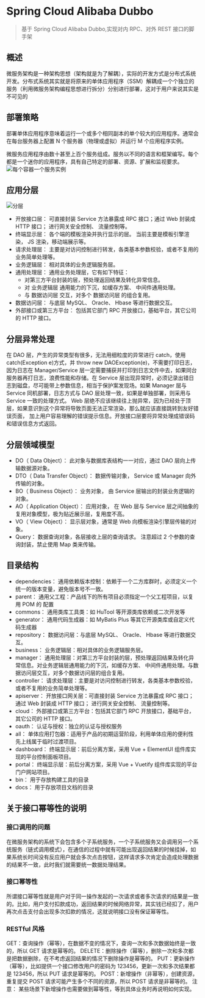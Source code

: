 # Spring Cloud Alibaba Dubbo

> 基于 Spring Cloud Alibaba Dubbo,实现对内 RPC、对外 REST 接口的脚手架

## 概述
微服务架构是一种架构思想（架构就是为了解耦），实际的开发方式是分布式系统开发。分布式系统其实就是将原来的单体应用程序（SSM）解耦成一个个独立的服务（利用微服务架构编程思想进行拆分）分别进行部署，这对于用户来说其实是不可见的

## 部署策略
部署单体应用程序意味着运行一个或多个相同副本的单个较大的应用程序。通常会在每台服务器上配置 N 个服务器（物理或虚拟）并运行 M 个应用程序实例。

微服务应用程序由数十甚至上百个服务组成。服务以不同的语言和框架编写。每个都是一个迷你的应用程序，具有自己特定的部署、资源、扩展和监视要求。
![每个容器一个服务实例](https://mrtallon.gitee.io/img/bushu.jpg)

## 应用分层
![分层](https://mrtallon.gitee.io/img/ceng.jpg)
- 开放接口层： 可直接封装 Service 方法暴露成 RPC 接口；通过 Web 封装成 HTTP 接口； 进行网关安全控制、 流量控制等。
- 终端显示层： 各个端的模板渲染并执行显示的层。 当前主要是模板引擎渲染， JS 渲染，移动端展示等。
- 请求处理层： 主要是对访问控制进行转发，各类基本参数校验，或者不复用的业务简单处理等。
- 业务逻辑层： 相对具体的业务逻辑服务层。
- 通用处理层： 通用业务处理层，它有如下特征：
    - 对第三方平台封装的层，预处理返回结果及转化异常信息。
    - 对 业务逻辑层 通用能力的下沉，如缓存方案、 中间件通用处理。
    - 与 数据访问层 交互，对多个 数据访问层 的组合复用。
- 数据访问层： 与底层 MySQL、 Oracle、 Hbase 等进行数据交互。
- 外部接口或第三方平台： 包括其它部门 RPC 开放接口，基础平台，其它公司的 HTTP 接口。

## 分层异常处理
在 DAO 层，产生的异常类型有很多，无法用细粒度的异常进行 catch，使用 catch(Exception e)方式，并 throw new DAOException(e)，不需要打印日志，因为日志在 Manager/Service 层一定需要捕获并打印到日志文件中去，如果同台服务器再打日志，浪费性能和存储。在 Service 层出现异常时，必须记录出错日志到磁盘，尽可能带上参数信息，相当于保护案发现场。如果 Manager 层与 Service 同机部署，日志方式与 DAO 层处理一致，如果是单独部署，则采用与 Service 一致的处理方式。 Web 层绝不应该继续往上抛异常，因为已经处于顶层，如果意识到这个异常将导致页面无法正常渲染，那么就应该直接跳转到友好错误页面， 加上用户容易理解的错误提示信息。开放接口层要将异常处理成错误码和错误信息方式返回。

## 分层领域模型
- DO（ Data Object）： 此对象与数据库表结构一一对应，通过 DAO 层向上传输数据源对象。
- DTO（ Data Transfer Object）： 数据传输对象， Service 或 Manager 向外传输的对象。
- BO（ Business Object）： 业务对象， 由 Service 层输出的封装业务逻辑的对象。
- AO（ Application Object）： 应用对象， 在 Web 层与 Service 层之间抽象的复用对象模型，极为贴近展示层，复用度不高。
- VO（ View Object）： 显示层对象，通常是 Web 向模板渲染引擎层传输的对象。
- Query： 数据查询对象，各层接收上层的查询请求。 注意超过 2 个参数的查询封装，禁止使用 Map 类来传输。

## 目录结构
- dependencies： 通用依赖版本控制：依赖于一个二方库群时，必须定义一个统一的版本变量，避免版本号不一致。
- parent： 通用父工程：产品线下的所有项目必须指定一个父工程项目，以复用 POM 的 <build> 配置
- commons： 通用类库工具类：如 HuTool 等开源类库依赖或二次开发等
- generator： 通用代码生成器：如 MyBatis Plus 等其它开源类库或自定义代码生成器
- repository： 数据访问层：与底层 MySQL、 Oracle、 Hbase 等进行数据交互。
- business： 业务逻辑层：相对具体的业务逻辑服务层。
- manager： 通用处理层：对第三方平台封装的层，预处理返回结果及转化异常信息。对业务逻辑层通用能力的下沉，如缓存方案、 中间件通用处理。与数据访问层交互，对多个数据访问层的组合复用。
- controller： 请求处理层：主要是对访问控制进行转发，各类基本参数校验，或者不复用的业务简单处理等。
- apiserver： 开放接口网关层：可直接封装 Service 方法暴露成 RPC 接口；通过 Web 封装成 HTTP 接口； 进行网关安全控制、 流量控制等。
- cloud： 外部接口或第三方平台：包括其它部门 RPC 开放接口，基础平台，其它公司的 HTTP 接口。
- oauth： 认证与授权：独立的认证与授权服务
- all： 单体应用打包器：适用于产品的初期运营阶段，利用单体应用的便利性先上线属于临时过渡项目。
- dashboard： 终端显示层：前后分离方案，采用 Vue + ElementUI 组件库实现的平台控制面板项目。
- portal： 终端显示层：前后分离方案，采用 Vue + Vuetify 组件库实现的平台门户网站项目。
- bin： 用于存放构建工具的目录
- docs： 用于存放项目文档的目录

## 关于接口幂等性的说明
### 接口调用的问题
在微服务架构的系统下会包含多个子系统服务，一个子系统服务又会调用另一个系统服务（链式调用模式），在通信的过程中就有可能出现返回结果的时候挂掉，如果系统长时间没有反应用户就会多次点击按钮，这样请求多次肯定会造成处理数据的结果不一致，此时我们就需要统一数据处理结果。

### 接口幂等性
所谓接口幂等性就是用户对于同一操作发起的一次请求或者多次请求的结果是一致的。比如，用户支付扣款成功，返回结果的时候网络异常，其实钱已经扣了，用户再次点击支付会出现多次扣款的情况，这就说明接口没有保证幂等性。

### RESTful 风格
GET：查询操作（幂等），在数据不变的情况下，查询一次和多次数据始终是一致的，所以 GET 请求是幂等的。
DELETE：删除操作（幂等），删除一次和多次都是把数据删除，在不考虑返回结果的情况下删除操作是幂等的。
PUT：更新操作（幂等），比如提供一个接口修改用户的密码为 123456，更新一次和多次结果都是 123456，所以 PUT 请求是幂等的。
POST：新增操作（非幂等），创建资源，重复提交 POST 请求可能产生多个不同的资源，所以 POST 请求是非幂等的。
注意： 某些场景下新增操作也需要做到幂等性，等到具体业务时再说明如何实现。


